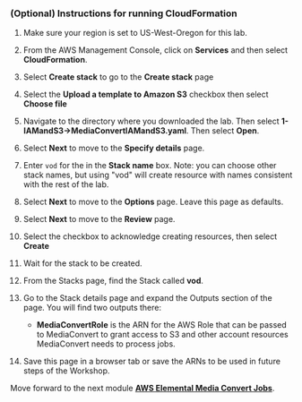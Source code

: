 ### (Optional) Instructions for running CloudFormation

1. Make sure your region is set to US-West-Oregon for this lab.
2. From the AWS Management Console, click on **Services** and then select **CloudFormation**.
3. Select **Create stack** to go to the **Create stack** page
4. Select the **Upload a template to Amazon S3** checkbox then select **Choose file**
5. Navigate to the directory where you downloaded the lab.  Then select **1-IAMandS3->MediaConvertIAMandS3.yaml**. Then select **Open**.
6. Select **Next** to move to the **Specify details** page.
7. Enter `vod` for the in the **Stack name** box.  Note: you can choose other stack names, but using "vod" will create resource with names consistent with the rest of the lab.
8. Select **Next** to move to the **Options** page.  Leave this page as defaults.
9. Select **Next** to move to the **Review** page.
10. Select the checkbox to acknowledge creating resources, then select **Create**
11. Wait for the stack to be created.
12. From the Stacks page, find the Stack called **vod**.
13. Go to the Stack details page and expand the Outputs section of the page.  You will find two outputs there:
    
    * **MediaConvertRole** is the ARN for the AWS Role that can be passed to MediaConvert to grant access to S3 and other account resources MediaConvert needs to process jobs.
14. Save this page in a browser tab or save the ARNs to be used in future steps of the Workshop.

Move forward to the next module  [**AWS Elemental Media Convert Jobs**](../2-MediaConvertJobs/README.md).